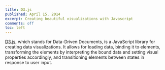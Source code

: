 ```yaml
---
title: D3.js
published: April 15, 2014
excerpt: Creating beautiful visualizations with Javascript
comments: off
toc: left
---
```


[D3.js], which stands for Data-Driven Documents, is a JavaScript library for creating data visualizations. It allows for loading data, binding it to elements, transforming the elements by interpreting the bound data and setting visual properties accordingly, and transitioning elements between states in response to user input.

[D3.js]: http://d3js.org

